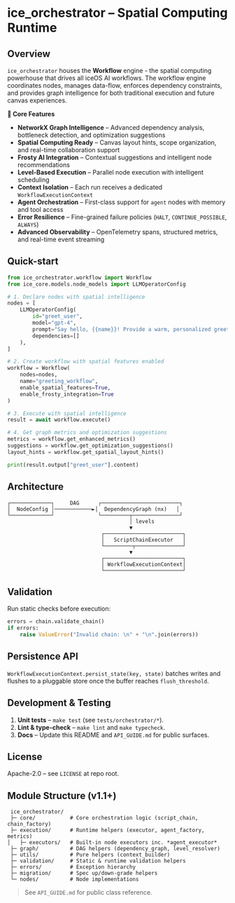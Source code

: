 # ice_orchestrator – Spatial Computing Runtime

## Overview

`ice_orchestrator` houses the **Workflow** engine - the spatial computing powerhouse that drives all iceOS AI workflows. The workflow engine coordinates nodes, manages data-flow, enforces dependency constraints, and provides graph intelligence for both traditional execution and future canvas experiences.

**🎯 Core Features**
*  **NetworkX Graph Intelligence** – Advanced dependency analysis, bottleneck detection, and optimization suggestions
*  **Spatial Computing Ready** – Canvas layout hints, scope organization, and real-time collaboration support  
*  **Frosty AI Integration** – Contextual suggestions and intelligent node recommendations
*  **Level-Based Execution** – Parallel node execution with intelligent scheduling
*  **Context Isolation** – Each run receives a dedicated `WorkflowExecutionContext`
*  **Agent Orchestration** – First-class support for `agent` nodes with memory and tool access
*  **Error Resilience** – Fine-grained failure policies (`HALT`, `CONTINUE_POSSIBLE`, `ALWAYS`)
*  **Advanced Observability** – OpenTelemetry spans, structured metrics, and real-time event streaming

## Quick-start

```python
from ice_orchestrator.workflow import Workflow
from ice_core.models.node_models import LLMOperatorConfig

# 1. Declare nodes with spatial intelligence
nodes = [
    LLMOperatorConfig(
        id="greet_user", 
        model="gpt-4",
        prompt="Say hello, {{name}}! Provide a warm, personalized greeting.",
        dependencies=[]
    ),
]

# 2. Create workflow with spatial features enabled
workflow = Workflow(
    nodes=nodes,
    name="greeting_workflow",
    enable_spatial_features=True,
    enable_frosty_integration=True
)

# 3. Execute with spatial intelligence
result = await workflow.execute()

# 4. Get graph metrics and optimization suggestions
metrics = workflow.get_enhanced_metrics()
suggestions = workflow.get_optimization_suggestions()
layout_hints = workflow.get_spatial_layout_hints()

print(result.output["greet_user"].content)
```

## Architecture
```
┌─────────────┐     DAG      ┌─────────────────────────┐
│  NodeConfig │────────────►│  DependencyGraph (nx)   │
└─────────────┘              └─────────┬───────────────┘
                                       │ levels
                                       ▼
                              ┌─────────────────────────┐
                              │   ScriptChainExecutor   │
                              └─────────┬───────────────┘
                                       ▼
                              ┌─────────────────────────┐
                              │ WorkflowExecutionContext│
                              └─────────────────────────┘
```

## Validation
Run static checks before execution:

```python
errors = chain.validate_chain()
if errors:
    raise ValueError("Invalid chain: \n" + "\n".join(errors))
```

## Persistence API
`WorkflowExecutionContext.persist_state(key, state)` batches writes and flushes to
a pluggable store once the buffer reaches `flush_threshold`.

## Development & Testing

1. **Unit tests** – `make test` (see `tests/orchestrator/*`).
2. **Lint & type-check** – `make lint` and `make typecheck`.
3. **Docs** – Update this README and `API_GUIDE.md` for public surfaces.

## License
Apache-2.0 – see `LICENSE` at repo root. 

## Module Structure (v1.1+)

```
 ice_orchestrator/
 ├─ core/           # Core orchestration logic (script_chain, chain_factory)
 ├─ execution/      # Runtime helpers (executor, agent_factory, metrics)
│   ├─ executors/   # Built-in node executors inc. *agent_executor*
 ├─ graph/          # DAG helpers (dependency_graph, level_resolver)
 ├─ utils/          # Pure helpers (context_builder)
 ├─ validation/     # Static & runtime validation helpers
 ├─ errors/         # Exception hierarchy
 ├─ migration/      # Spec up/down-grade helpers
 └─ nodes/          # Node implementations
```

> See `API_GUIDE.md` for public class reference. 